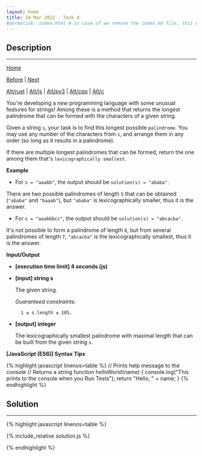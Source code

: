 ```yaml
---
layout: home
title: 24 Mar 2022 - Task 4
#permalink: index.html # in case of we remove the index.md file, this doc will be the index page
---
```


<div class="row">
<div class="columnStmt" markdown="1">

## Description
------

[Home](../README.md)

[Before](..) | [Next](..)

[Alt/rust](./Alt_rust/README.md) | [Alt/js](./Alt_js/README.html) | [Alt/py3](./Alt_py3/README.md) | [Alt/cpp](./Alt_cpp/README.md) | [Alt/c](./Alt_c/README.md)

You're developing a new programming language with some unusual features for strings! Among these is a method that returns the longest palindrome that can be formed with the characters of a given string.

Given a string `s`, your task is to find this longest possible `palindrome`. You may use any number of the characters from `s`, and arrange them in any order (so long as it results in a palindrome).

If there are multiple longest palindromes that can be formed, return the one among them that's `lexicographically smallest`.

**Example**

-   For `s = "aaabb"`, the output should be `solution(s) = "ababa"`.

There are two possible palindromes of length `5` that can be obtained (`"ababa"` and `"baaab"`), but `"ababa"` is lexicographically smaller, thus it is the answer.

-   For `s = "aaabbbcc"`, the output should be `solution(s) = "abcacba"`.

It's not possible to form a palindrome of length `8`, but from several palindromes of length `7`, `"abcacba"` is the lexicographically smallest, thus it is the answer.

**Input/Output**

* **[execution time limit] 4 seconds (js)**

* **[input] string s**

    The given string.

    *Guaranteed constraints:*

        1 ≤ s.length ≤ 105.

* **[output] integer**

    The lexicographically smallest palindrome with maximal length that can be built from the given string `s`.

**[JavaScript (ES6)] Syntax Tips**

{% highlight javascript linenos=table %}
// Prints help message to the console
// Returns a string
function helloWorld(name) {
    console.log("This prints to the console when you Run Tests");
    return "Hello, " + name;
}
{% endhighlight %}

</div>
<div class="columnSol" markdown="1">

## Solution
------

{% highlight javascript linenos=table %}

{% include_relative solution.js %}

{% endhighlight %}

</div>
</div>